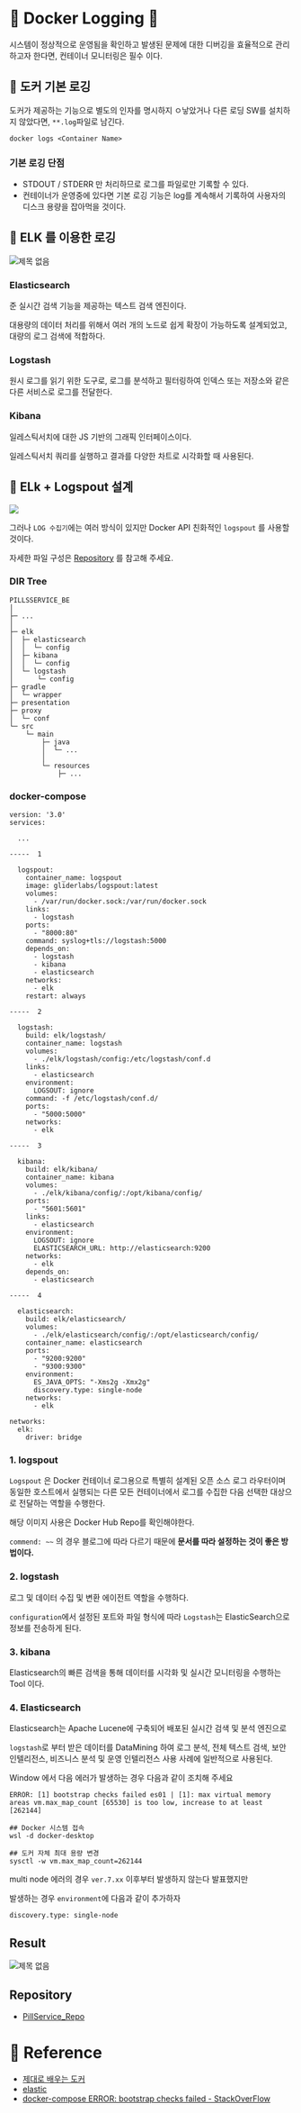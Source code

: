 # 🐋 Docker Logging 🐋

시스템이 정상적으로 운영됨을 확인하고 발생된 문제에 대한 디버깅을 효율적으로 관리하고자 한다면, 컨테이너 모니터링은 필수 이다.

## 🦐 도커 기본 로깅

도커가 제공하는 기능으로 별도의 인자를 명시하지 ㅇ낳았거나 다른 로딩 SW를 설치하지 않았다면, `**.log`파일로 남긴다.

```shell
docker logs <Container Name>
```

### 기본 로깅 단점
- STDOUT / STDERR 만 처리하므로 로그를 파일로만 기록할 수 있다.
- 컨테이너가 운영중에 있다면 기본 로깅 기능은 log를 계속해서 기록하여 사용자의 디스크 용량을 잡아먹을 것이다.

## 🦐 ELK 를 이용한 로깅

![제목 없음](https://user-images.githubusercontent.com/65659478/171559548-2abf6a69-08da-45b4-bb8c-8cee3d1e942c.png)

### Elasticsearch

준 실시간 검색 기능을 제공하는 텍스트 검색 엔진이다. 

대용량의 데이터 처리를 위해서 여러 개의 노드로 쉽게 확장이 가능하도록 설계되었고, 대량의 로그 검색에 적합하다.

### Logstash

원시 로그를 읽기 위한 도구로, 로그를 분석하고 필터링하여 인덱스 또는 저장소와 같은 다른 서비스로 로그를 전달한다.

### Kibana

일레스틱서치에 대한 JS 기반의 그래픽 인터페이스이다. 

일레스틱서치 쿼리를 실행하고 결과를 다양한 차트로 시각화할 때 사용된다.


## 🦐 ELk + Logspout 설계

![](https://miro.medium.com/max/1400/0*qxW9DS-RGveqqwBQ.png)

그러나 `LOG 수집기`에는 여러 방식이 있지만 Docker API 친화적인 `logspout` 를 사용할 것이다.

자세한 파일 구성은 [Repository](https://github.com/KIM-JS-95/PillI-Info-Service) 를 참고해 주세요.

### DIR Tree

```
PILLSSERVICE_BE
│
├─ ...
│
├─ elk
│  ├─ elasticsearch
│  │  └─ config
│  ├─ kibana
│  │  └─ config
│  └─ logstash
│      └─ config
├─ gradle
│  └─ wrapper
├─ presentation
├─ proxy
│  └─ conf
└─ src
    └─ main
        ├─ java
        │  └─ ...
        │
        └─ resources
            ├─ ...
```


### docker-compose

```shell
version: '3.0'
services:

  ...

-----  1

  logspout:
    container_name: logspout
    image: gliderlabs/logspout:latest
    volumes:
      - /var/run/docker.sock:/var/run/docker.sock
    links:
      - logstash
    ports:
      - "8000:80"
    command: syslog+tls://logstash:5000
    depends_on:
      - logstash
      - kibana
      - elasticsearch
    networks:
      - elk
    restart: always

-----  2

  logstash:
    build: elk/logstash/
    container_name: logstash
    volumes:
      - ./elk/logstash/config:/etc/logstash/conf.d
    links:
      - elasticsearch
    environment:
      LOGSOUT: ignore
    command: -f /etc/logstash/conf.d/
    ports:
      - "5000:5000"
    networks:
      - elk

-----  3

  kibana:
    build: elk/kibana/
    container_name: kibana
    volumes:
      - ./elk/kibana/config/:/opt/kibana/config/
    ports:
      - "5601:5601"
    links:
      - elasticsearch
    environment:
      LOGSOUT: ignore
      ELASTICSEARCH_URL: http://elasticsearch:9200
    networks:
      - elk
    depends_on:
      - elasticsearch

-----  4

  elasticsearch:
    build: elk/elasticsearch/
    volumes:
      - ./elk/elasticsearch/config/:/opt/elasticsearch/config/
    container_name: elasticsearch
    ports:
      - "9200:9200"
      - "9300:9300"
    environment:
      ES_JAVA_OPTS: "-Xms2g -Xmx2g"
      discovery.type: single-node
    networks:
      - elk

networks:
  elk:
    driver: bridge
```

### 1. logspout

`Logspout` 은 Docker 컨테이너 로그용으로 특별히 설계된 오픈 소스 로그 라우터이며
동일한 호스트에서 실행되는 다른 모든 컨테이너에서 로그를 수집한 다음 선택한 대상으로 전달하는 역할을 수행한다.


해당 이미지 사용은 Docker Hub Repo를 확인해야한다. 

`commend: ~~` 의 경우 블로그에 따라 다르기 때문에 **문서를 따라 설정하는 것이 좋은 방법이다.**

### 2. logstash

로그 및 데이터 수집 및 변환 에이전트 역할을 수행하다.

`configuration`에서 설정된 포트와 파일 형식에 따라 `Logstash`는 ElasticSearch으로 정보를 전송하게 된다.

### 3. kibana

Elasticsearch의 빠른 검색을 통해 데이터를 시각화 및 실시간 모니터링을 수행하는 Tool 이다.


### 4. Elasticsearch

Elasticsearch는 Apache Lucene에 구축되어 배포된 실시간 검색 및 분석 엔진으로

`logstash`로 부터 받은 데이터를 DataMining 하여  로그 분석, 전체 텍스트 검색, 보안 인텔리전스, 비즈니스 분석 및 운영 인텔리전스 사용 사례에 일반적으로 사용된다.

Window 에서 다음 에러가 발생하는 경우 다음과 같이 조치해 주세요


    ERROR: [1] bootstrap checks failed es01 | [1]: max virtual memory areas vm.max_map_count [65530] is too low, increase to at least [262144]


```shell
## Docker 시스템 접속
wsl -d docker-desktop

## 도커 자체 최대 용량 변경
sysctl -w vm.max_map_count=262144

```

multi node 에러의 경우 `ver.7.xx` 이후부터 발생하지 않는다 발표했지만 

발생하는 경우 `environment`에 다음과 같이 추가하자

```shell
discovery.type: single-node
```


 


## Result
![제목 없음](https://user-images.githubusercontent.com/65659478/171555730-fe27fc17-968e-4688-b9e5-4454d0851935.png)

## Repository

- [PillService_Repo](https://github.com/KIM-JS-95/PillI-Info-Service)

# 🐋 Reference
- [제대로 배우는 도커](http://www.yes24.com/Product/Goods/34648781)
- [elastic](https://www.elastic.co/kr/what-is/elk-stack)
- [docker-compose ERROR: bootstrap checks failed - StackOverFlow](https://stackoverflow.com/questions/57998092/docker-compose-error-bootstrap-checks-failed-max-virtual-memory-areas-vm-ma)